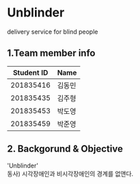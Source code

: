 # Unblinder
delivery service for blind people

## 1.Team member info
|Student ID|Name|
|------|---|
|201835416|김동민|
|201835435|김주형|
|201835453|박도영|
|201835459|박준영|

## 2. Backgorund & Objective
'Unblinder'<br/>
동사) 시각장애인과 비시각장애인의 경계를 없앤다.


